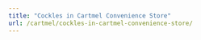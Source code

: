 ```yaml
---
title: "Cockles in Cartmel Convenience Store"
url: /cartmel/cockles-in-cartmel-convenience-store/
---
```

